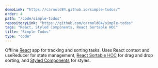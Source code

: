 ```yaml
---
demoLink: "https://carnold84.github.io/simple-todos/"
order: 4
path: "/code/simple-todos"
repositoryLink: "https://github.com/carnold84/simple-todos"
tags: "React, Styled Components, React Sortable HOC"
title: "Simple Todos"
type: "code"
---
```


Offline [React](https://reactjs.org) app for tracking and sorting tasks. Uses React context and useReducer for state management, [React Sortable HOC](https://github.com/clauderic/react-sortable-hoc) for drag and drop sorting, and [Styled Components](https://styled-components.com) for styles.
